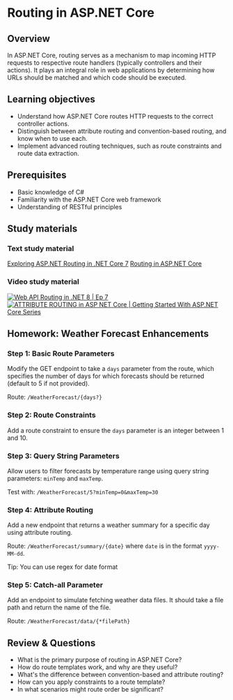 
# Routing in ASP.NET Core
## Overview
In ASP.NET Core, routing serves as a mechanism to map incoming HTTP requests to respective route handlers (typically controllers and their actions). It plays an integral role in web applications by determining how URLs should be matched and which code should be executed.
## Learning objectives
-   Understand how ASP.NET Core routes HTTP requests to the correct controller actions.
-   Distinguish between attribute routing and convention-based routing, and know when to use each.
-   Implement advanced routing techniques, such as route constraints and route data extraction.
## Prerequisites
-   Basic knowledge of C#
-   Familiarity with the ASP.NET Core web framework
-   Understanding of RESTful principles
## Study materials
### Text study material
[Exploring ASP.NET Routing in .NET Core 7](https://medium.com/@codezone/exploring-asp-net-routing-in-net-core-7-d98a56f9b863)
[Routing in ASP.NET Core](https://learn.microsoft.com/en-us/aspnet/core/mvc/controllers/routing?view=aspnetcore-7.0/)
### Video study material
[![Web API Routing in .NET 8 | Ep 7](https://camo.githubusercontent.com/da02489b044e4949c0c06fc6d364f4e3826bbb23ff8aa456bc66ac228267a601/68747470733a2f2f696d672e796f75747562652e636f6d2f76692f646948517a6d51666836452f302e6a7067)](https://www.youtube.com/watch?v=diHQzmQfh6E)
[![ATTRIBUTE ROUTING in ASP NET Core | Getting Started With ASP.NET Core Series](https://camo.githubusercontent.com/587d38ea136f4db32730440b37fa01178b5c3509690b0fd149f58cdc10c2a071/68747470733a2f2f696d672e796f75747562652e636f6d2f76692f613736657436496d4755382f302e6a7067)](https://www.youtube.com/watch?v=a76et6ImGU8)
## Homework: Weather Forecast Enhancements

### Step 1: Basic Route Parameters
Modify the GET endpoint to take a  `days`  parameter from the route, which specifies the number of days for which forecasts should be returned (default to 5 if not provided).

Route:  `/WeatherForecast/{days?}`
### Step 2: Route Constraints
Add a route constraint to ensure the  `days`  parameter is an integer between 1 and 10.

### Step 3: Query String Parameters
Allow users to filter forecasts by temperature range using query string parameters:  `minTemp`  and  `maxTemp`.

Test with:  `/WeatherForecast/5?minTemp=0&maxTemp=30`
### Step 4: Attribute Routing
Add a new endpoint that returns a weather summary for a specific day using attribute routing.

Route:  `/WeatherForecast/summary/{date}`  where  `date`  is in the format  `yyyy-MM-dd`.

Tip: You can use regex for date format
### Step 5: Catch-all Parameter
Add an endpoint to simulate fetching weather data files. It should take a file path and return the name of the file.

Route:  `/WeatherForecast/data/{*filePath}`
## Review & Questions
-   What is the primary purpose of routing in ASP.NET Core?
-   How do route templates work, and why are they useful?
-   What's the difference between convention-based and attribute routing?
-   How can you apply constraints to a route template?
-   In what scenarios might route order be significant?
